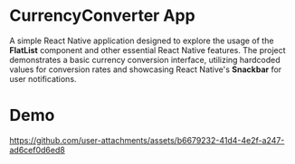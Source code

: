 # CurrencyConverter App

A simple React Native application designed to explore the usage of the **FlatList** component and other essential React Native features. The project demonstrates a basic currency conversion interface, utilizing hardcoded values for conversion rates and showcasing React Native's **Snackbar** for user notifications.

# Demo



https://github.com/user-attachments/assets/b6679232-41d4-4e2f-a247-ad6cef0d6ed8

